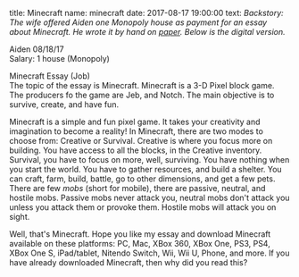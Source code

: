 title: Minecraft
name: minecraft
date: 2017-08-17 19:00:00
text:
_Backstory: The wife offered Aiden one Monopoly house as payment for an essay about Minecraft. He wrote it by hand on [paper][1]. Below is the digital version._

Aiden 08/18/17  
Salary: 1 house (Monopoly)

Minecraft Essay (Job)  
The topic of the essay is Minecraft. Minecraft is a 3-D Pixel block game. The producers fo the game are Jeb, and Notch. The main objective is to survive, create, and have fun.

Minecraft is a simple and fun pixel game. It takes your creativity and imagination to become a reality! In Minecraft, there are two modes to choose from: Creative or Survival. Creative is where you focus more on building. You have access to all the blocks, in the Creative inventory. Survival, you have to focus on more, well, surviving. You have nothing when you start the world. You have to gather resources, and build a shelter. You can craft, farm, build, battle, go to other dimensions, and get a few pets. There are few _mobs_ (short for mobile), there are passive, neutral, and hostile mobs. Passive mobs never attack you, neutral mobs don't attack you unless you attack them or provoke them. Hostile mobs will attack you on sight.

Well, that's Minecraft. Hope you like my essay and download Minecraft available on these platforms: PC, Mac, XBox 360, XBox One, PS3, PS4, XBox One S, iPad/tablet, Nitendo Switch, Wii, Wii U, Phone, and more. If you have already downloaded Minecraft, then why did you read this?

[1]: https://www.washingtonpost.com/news/morning-mix/wp/2017/08/21/a-woman-in-india-just-won-a-divorce-because-her-husband-failed-to-provide-her-a-toilet-thats-huge/?hpid=hp_hp-morning-mix_mm-toilets%3Ahomepage%2Fstory
